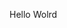 Hello Wolrd






































































































































































































































































































































































































































































































































































































































































































































































































































































































































































































































































































































































































































































































































































































































































































































































































































































































































































































































































































































































































































































































































































































































































































































































